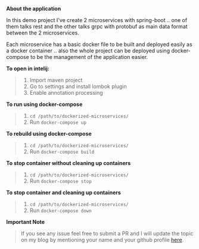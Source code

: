 **About the application**

In this demo project I've create 2 microservices with spring-boot .. one of them talks rest and the other talks grpc with protobuf as main data format between the 2 microservices.

Each microservice has a basic docker file to be built and deployed easily as a docker container .. also the whole project can be deployed using docker-compose to be the management of the application easier.

**To open in intelij:**

> 1. Import maven project
> 2. Go to settings and install lombok plugin
> 3. Enable annotation processing

**To run using docker-compose**
> 1. ```cd /path/to/dockerized-microservices/```
> 2. Run ```docker-compose up```

**To rebuild using docker-compose**
> 1. ```cd /path/to/dockerized-microservices/```
> 2. Run ```docker-compose build```

**To stop container without cleaning up containers**
> 1. ```cd /path/to/dockerized-microservices/```
> 2. Run ```docker-compose stop```

**To stop container and cleaning up containers**
> 1. ```cd /path/to/dockerized-microservices/```
> 2. Run ```docker-compose down```

**Important Note**

> If you see any issue feel free to submit a PR and I will update the topic on my blog by mentioning your name and your github profile [here](http://se7so.blogspot.com).
